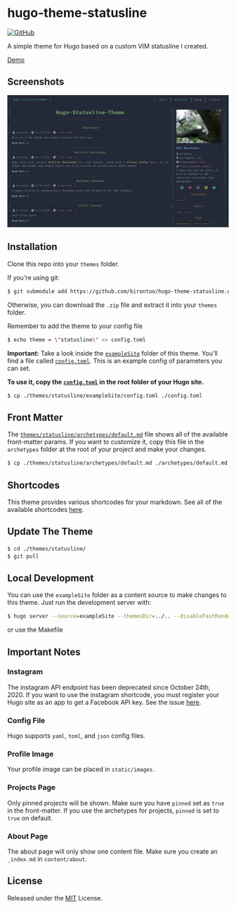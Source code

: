 # hugo-theme-statusline

[![GitHub](https://img.shields.io/github/license/mashape/apistatus.svg)](https://github.com/kirontoo/hugo-theme-statusline/blob/master/LICENSE)

A simple theme for Hugo based on a custom VIM statusline I created.

[Demo](https://hugo-statusline-theme.netlify.app)  

## Screenshots

![statusline-showcase](images/statusline-deepspace.png)

## Installation
Clone this repo into your `themes` folder.

If you're using git:
```bash
$ git submodule add https://github.com/kirontoo/hugo-theme-statusline.git themes/statusline
```

Otherwise, you can download the `.zip` file and extract it into your `themes` folder.

Remember to add the theme to your config file
```bash
$ echo theme = \"statusline\" >> config.toml
```

**Important:** Take a look inside the [`exampleSite`](https://github.com/kirontoo/hugo-theme-statusline/tree/master/exampleSite) folder of this theme. 
You'll find a file called [`config.toml`](https://github.com/kirontoo/hugo-theme-statusline/blob/master/exampleSite/config.toml). 
This is an example config of parameters  you can set.

**To use it, copy the [`config.toml`](https://github.com/kirontoo/hugo-theme-statusline/blob/master/exampleSite/config.toml) in the root folder of your Hugo site.**
```bash
$ cp ./themes/statusline/exampleSite/config.toml ./config.toml
```

## Front Matter

The [`themes/statusline/archetypes/default.md`](https://github.com/kirontoo/hugo-theme-statusline/tree/master/archetypes/default.md) file shows all of the available front-matter params.
If you want to customize it, copy this file in the `archetypes` folder at the root of your project and make your changes.

```bash
$ cp ./themes/statusline/archetypes/default.md ./archetypes/default.md
```

## Shortcodes

This theme provides various shortcodes for your markdown. See all of the available shortcodes [here](https://github.com/kirontoo/hugo-theme-statusline/blob/master/exampleSite/content/blog/shortcodes.md).

## Update The Theme

```bash
$ cd ./themes/statusline/
$ git pull
```

## Local Development
[comment]: # ( TODO )
You can use the `exampleSite` folder as a content source to make changes to this theme.
Just run the development server with:
```bash
$ hugo server --source=exampleSite --themesDir=../.. --disableFastRender
```

or use the Makefile

## Important Notes

### Instagram
The instagram API endpoint has been deprecated since October 24th, 2020. 
If you want to use the instagram shortcode, you must register your Hugo site as an app to get a Facebook API key.
See the issue [here](https://github.com/gohugoio/hugo/issues/7879).

### Config File
Hugo supports	`yaml`,	`toml`, and `json` config files.

### Profile Image
Your profile image can be placed in `static/images`.

### Projects Page
Only pinned projects will be shown. Make sure you have `pinned` set as `true` in the front-matter.
If you use the archetypes for projects, `pinned` is set to `true` on default.

### About Page
The about page will only show one content file. Make sure you create an `_index.md` in `content/about`.

## License

Released under the [MIT](https://github.com/kirontoo/hugo-theme-statusline/blob/master/LICENSE.md) License.
